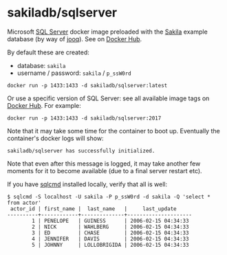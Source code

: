 # sakiladb/sqlserver

Microsoft [SQL Server](https://hub.docker.com/_/microsoft-mssql-server) docker
image preloaded with the [Sakila](https://dev.mysql.com/doc/sakila/en/) example
database (by way of [jooq](https://www.jooq.org/sakila)).
See on
[Docker Hub](https://hub.docker.com/r/sakiladb/sqlserver).

By default these are created:
- database: `sakila`
- username / password: `sakila` / `p_ssW0rd`



```shell script
docker run -p 1433:1433 -d sakiladb/sqlserver:latest
```

Or use a specific version of SQL Server: see all available image tags
on [Docker Hub](https://hub.docker.com/r/sakiladb/sqlserver/tags). For example:

```shell script
docker run -p 1433:1433 -d sakiladb/sqlserver:2017
```


Note that it may take some time for the container to boot up. Eventually the container's
docker logs will show:

```
sakiladb/sqlserver has successfully initialized.
```

Note that even after this message is logged, it may take another few moments for
it to become available (due to a final server restart etc).

If you have [sqlcmd](https://docs.microsoft.com/en-us/sql/tools/sqlcmd-utility) installed
locally, verify that all is well:

```shell script
$ sqlcmd -S localhost -U sakila -P p_ssW0rd -d sakila -Q 'select * from actor'
 actor_id | first_name |  last_name   |     last_update
----------+------------+--------------+---------------------
        1 | PENELOPE   | GUINESS      | 2006-02-15 04:34:33
        2 | NICK       | WAHLBERG     | 2006-02-15 04:34:33
        3 | ED         | CHASE        | 2006-02-15 04:34:33
        4 | JENNIFER   | DAVIS        | 2006-02-15 04:34:33
        5 | JOHNNY     | LOLLOBRIGIDA | 2006-02-15 04:34:33
```
